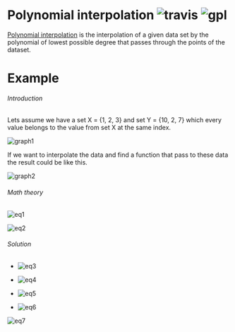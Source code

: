 # Polynomial interpolation ![travis](https://travis-ci.org/ChairChandler/Polynomial-interpolation.svg?branch=master) ![gpl](https://camo.githubusercontent.com/f6da2176c2099de8e0e906323d7f8acc0c61d5d8/68747470733a2f2f696d672e736869656c64732e696f2f62616467652f6c6963656e73652d47504c2d626c7565)

[Polynomial interpolation](https://en.wikipedia.org/wiki/Polynomial_interpolation) is the interpolation of a given data set by the polynomial of lowest possible degree that passes through the points of the dataset.

Example
=========
###### Introduction
Lets assume we have a set X = {1, 2, 3} and set Y = {10, 2, 7} which every value belongs to the value from set X at the same index.

![graph1](https://github.com/ChairChandler/ResourcesRepository/blob/master/graph1.png)

If we want to interpolate the data and find a function that pass to these data the result could be like this.

![graph2](https://drive.google.com/open?id=1TfU1J8G36qbX-FmY4ApL41xWApxqxpUV)

###### Math theory

![eq1](https://render.githubusercontent.com/render/math?math=A%20%3D%20%5C%7Bx%3A%20x%20%5Cin%20R%5C%20%5Cquad%20%5Cland%20%5Cquad%20%7C%5C%7By%3A%20y%20%5Cin%20A%20%5Cland%20y%20%3D%20x%5C%7D%7C%20%3D%201%0A%5C%7D&mode=display)

![eq2](https://render.githubusercontent.com/render/math?math=%5Cforall_%7Be%20%5Cin%20A%7D%20%5Cspace%20%5Cexists_%7Bf%28x%29%7D%20%5Cforall_%7Bz%20%5Cin%20A%5C%20%2C%5C%20z%20%5Cneq%20e%7D%20%5Cquad%0Af%28x%29%20%3D%20a%5Cprod_%7Bi%3D1%7D%5E%7Bi%3D%7CA%7C%7D%28x%20-%20z_i%29%0A%5Cquad%20%5Cland%20%5Cquad%0Ag%28x%29%20%3D%20%5Csum_%7Bi%3D1%7D%5E%7Bi%3D%7CA%7C%7Df_i%28x%29&mode=display)

###### Solution

- ![eq3](https://render.githubusercontent.com/render/math?math=f_1%28x%29%20%3D%20a%28x%20-%202%29%28x%20-%203%29%20%5Cquad%5Cland%5Cquad%20f_1%281%29%20%3D%2010&mode=display)

- ![eq4](https://render.githubusercontent.com/render/math?math=f_2%28x%29%20%3D%20b%28x%20-%201%29%28x%20-%203%29%20%5Cquad%5Cland%5Cquad%20f_2%282%29%20%3D%202&mode=display)

- ![eq5](https://render.githubusercontent.com/render/math?math=f_3%28x%29%20%3D%20c%28x%20-%201%29%28x%20-%202%29%20%5Cquad%5Cland%5Cquad%20f_3%283%29%20%3D%207&mode=display)

- ![eq6](https://render.githubusercontent.com/render/math?math=g%28x%29%20%3D%20f_1%28x%29%20%2B%20f_2%28x%29%20%2B%20f_3%28x%29&mode=display)


![eq7](https://render.githubusercontent.com/render/math?math=g%28x%29%20%3D%205%28x-2%29%28x-3%29%20-%202%28x-1%29%28x-3%29%20%2B%20%5Cfrac%7B7%7D%7B2%7D%28x-1%29%28x-2%29&mode=display)
